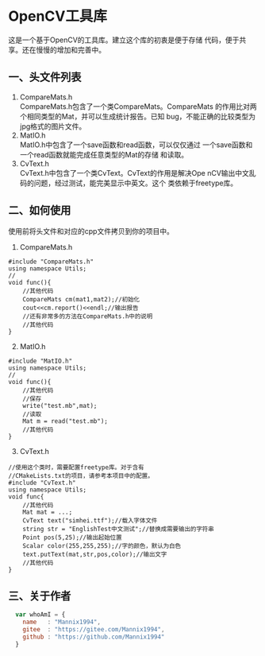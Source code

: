 # OpenCV工具库
这是一个基于OpenCV的工具库。建立这个库的初衷是便于存储
代码，便于共享。还在慢慢的增加和完善中。

## 一、头文件列表
1. CompareMats.h  
CompareMats.h包含了一个类CompareMats。CompareMats
的作用比对两个相同类型的Mat，并可以生成统计报告。已知
bug，不能正确的比较类型为jpg格式的图片文件。
2. MatIO.h  
MatIO.h中包含了一个save函数和read函数，可以仅仅通过
一个save函数和一个read函数就能完成任意类型的Mat的存储
和读取。
3. CvText.h  
CvText.h中包含了一个类CvText。CvText的作用是解决Ope
nCV输出中文乱码的问题，经过测试，能完美显示中英文。这个
类依赖于freetype库。
## 二、如何使用
使用前将头文件和对应的cpp文件拷贝到你的项目中。  
1. CompareMats.h  
```
#include "CompareMats.h"
using namespace Utils;
//
void func(){
    //其他代码
    CompareMats cm(mat1,mat2);//初始化
    cout<<cm.report()<<endl;//输出报告
    //还有非常多的方法在CompareMats.h中的说明
    //其他代码
}
```
2. MatIO.h  
```
#include "MatIO.h"
using namespace Utils;
//
void func(){
    //其他代码
    //保存
    write("test.mb",mat);
    //读取
    Mat m = read("test.mb");
    //其他代码
}
```
  
3. CvText.h  
```
//使用这个类时，需要配置freetype库。对于含有  
//CMakeLists.txt的项目，请参考本项目中的配置。
#include "CvText.h"
using namespace Utils;
void func{
    //其他代码
    Mat mat = ...;
    CvText text("simhei.ttf");//载入字体文件
    string str = "EnglishTest中文测试";//替换成需要输出的字符串
    Point pos(5,25);//输出起始位置
    Scalar color(255,255,255);//字的颜色，默认为白色
    text.putText(mat,str,pos,color);//输出文字
    //其他代码
}
```

## 三、关于作者
```javascript
  var whoAmI = {
    name   : "Mannix1994",
    gitee  : "https://gitee.com/Mannix1994",
    github : "https://github.com/Mannix1994"
  }
```
